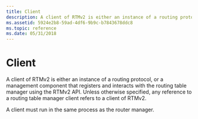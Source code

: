 ```yaml
---
title: Client
description: A client of RTMv2 is either an instance of a routing protocol, or a management component that registers and interacts with the routing table manager using the RTMv2 API.
ms.assetid: 5924e2b8-59ad-4df6-9b9c-b7843678ddc8
ms.topic: reference
ms.date: 05/31/2018
---
```


# Client

A client of RTMv2 is either an instance of a routing protocol, or a management component that registers and interacts with the routing table manager using the RTMv2 API. Unless otherwise specified, any reference to a routing table manager client refers to a client of RTMv2.

A client must run in the same process as the router manager.

 

 




